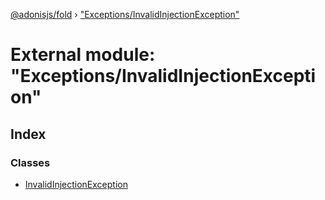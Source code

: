 [@adonisjs/fold](../README.md) › ["Exceptions/InvalidInjectionException"](_exceptions_invalidinjectionexception_.md)

# External module: "Exceptions/InvalidInjectionException"

## Index

### Classes

* [InvalidInjectionException](../classes/_exceptions_invalidinjectionexception_.invalidinjectionexception.md)
